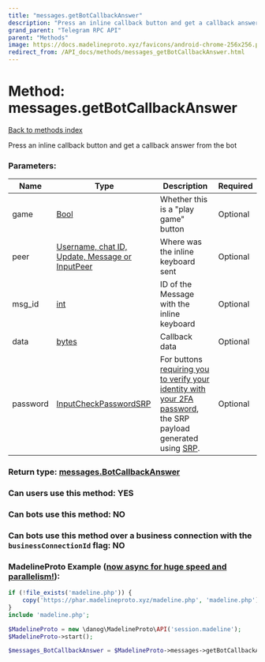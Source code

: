 ```yaml
---
title: "messages.getBotCallbackAnswer"
description: "Press an inline callback button and get a callback answer from the bot"
grand_parent: "Telegram RPC API"
parent: "Methods"
image: https://docs.madelineproto.xyz/favicons/android-chrome-256x256.png
redirect_from: /API_docs/methods/messages_getBotCallbackAnswer.html
---
```

# Method: messages.getBotCallbackAnswer
[Back to methods index](index.html)



Press an inline callback button and get a callback answer from the bot

### Parameters:

| Name     |    Type       | Description | Required |
|----------|---------------|-------------|----------|
|game|[Bool](/API_docs/types/Bool.html) | Whether this is a "play game" button | Optional|
|peer|[Username, chat ID, Update, Message or InputPeer](/API_docs/types/InputPeer.html) | Where was the inline keyboard sent | Optional|
|msg\_id|[int](/API_docs/types/int.html) | ID of the Message with the inline keyboard | Optional|
|data|[bytes](/API_docs/types/bytes.html) | Callback data | Optional|
|password|[InputCheckPasswordSRP](/API_docs/types/InputCheckPasswordSRP.html) | For buttons [requiring you to verify your identity with your 2FA password](../constructors/keyboardButtonCallback.html), the SRP payload generated using [SRP](https://core.telegram.org/api/srp). | Optional|


### Return type: [messages.BotCallbackAnswer](/API_docs/types/messages.BotCallbackAnswer.html)

### Can users use this method: **YES**


### Can bots use this method: **NO**


### Can bots use this method over a business connection with the `businessConnectionId` flag: **NO**


### MadelineProto Example ([now async for huge speed and parallelism!](https://docs.madelineproto.xyz/docs/ASYNC.html)):


```php
if (!file_exists('madeline.php')) {
    copy('https://phar.madelineproto.xyz/madeline.php', 'madeline.php');
}
include 'madeline.php';

$MadelineProto = new \danog\MadelineProto\API('session.madeline');
$MadelineProto->start();

$messages_BotCallbackAnswer = $MadelineProto->messages->getBotCallbackAnswer(game: $Bool, peer: $InputPeer, msg_id: $int, data: 'bytes', password: $InputCheckPasswordSRP, );
```

